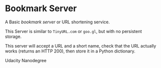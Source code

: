 # Bookmark Server

A Basic *bookmark server* or URL shortening service.

This Server is similar to `TinyURL.com` or `goo.gl`, but with no persistent storage.

This server will accept a URL and a short name, check that the URL actually
works (returns an HTTP 200), then store it in a Python dictionary.

Udacity Nanodegree

